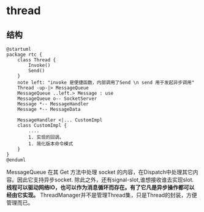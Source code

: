 # thread  

## 结构
```plantuml
@startuml
package rtc { 
    class Thread {
        Invoke() 
        Send() 
    }
    note left: "invoke 是便捷函数，内部调用了Send \n send 用于发起异步调用"
    Thread -up-|> MessageQueue
    MessageQueue ..left.> Message : use
    MessageQueue o-- SocketServer
    Message *-- MessageHandler
    Message *-- MessageData

    MessageHandler <|... CustomImpl
    class CustomImpl {
        ....
        1. 实现的回调。
        1. 简化版本命令模式
    }
}
@enduml
```
MessageQueue 在其 Get 方法中处理 socket 的内容，在Dispatch中处理其它内容。因此它支持异步socket.
除此之外，还有signal-slot,谁想接收谁去实现slot.
**线程可以驱动网络IO，也可以作为消息循环而存在。有了它凡是异步操作都可以经由它实现。**
ThreadManager并不是管理Thread集，只是Thread的封装，方便管理而已。
